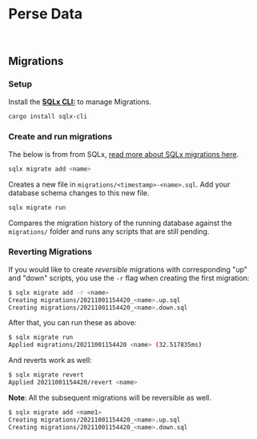 
# Perse Data
<br>

## Migrations

### Setup 

Install the [**SQLx CLI:**](https://crates.io/crates/sqlx-cli) to manage Migrations.

```bash
cargo install sqlx-cli
```

### Create and run migrations

The below is from from SQLx, [read more about SQLx migrations here](https://github.com/launchbadge/sqlx/blob/main/sqlx-cli/README.md).

```bash
sqlx migrate add <name>
```

Creates a new file in `migrations/<timestamp>-<name>.sql`. Add your database schema changes to
this new file.

```bash
sqlx migrate run
```

Compares the migration history of the running database against the `migrations/` folder and runs
any scripts that are still pending.

### Reverting Migrations

If you would like to create _reversible_ migrations with corresponding "up" and "down" scripts, you use the `-r` flag when creating the first migration:

```bash
$ sqlx migrate add -r <name>
Creating migrations/20211001154420_<name>.up.sql
Creating migrations/20211001154420_<name>.down.sql
```

After that, you can run these as above:

```bash
$ sqlx migrate run
Applied migrations/20211001154420 <name> (32.517835ms)
```

And reverts work as well:

```bash
$ sqlx migrate revert
Applied 20211001154420/revert <name>
```

**Note**: All the subsequent migrations will be reversible as well.

```bash
$ sqlx migrate add <name1>
Creating migrations/20211001154420_<name>.up.sql
Creating migrations/20211001154420_<name>.down.sql
```
